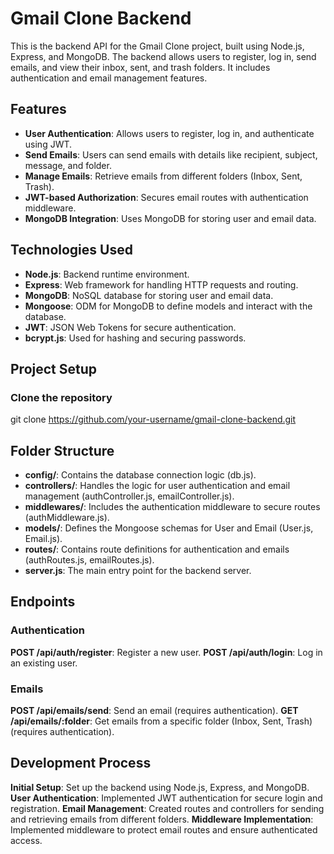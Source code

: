 # Gmail Clone Backend

This is the backend API for the Gmail Clone project, built using Node.js, Express, and MongoDB. The backend allows users to register, log in, send emails, and view their inbox, sent, and trash folders. It includes authentication and email management features.

## Features

- **User Authentication**: Allows users to register, log in, and authenticate using JWT.
- **Send Emails**: Users can send emails with details like recipient, subject, message, and folder.
- **Manage Emails**: Retrieve emails from different folders (Inbox, Sent, Trash).
- **JWT-based Authorization**: Secures email routes with authentication middleware.
- **MongoDB Integration**: Uses MongoDB for storing user and email data.

## Technologies Used

- **Node.js**: Backend runtime environment.
- **Express**: Web framework for handling HTTP requests and routing.
- **MongoDB**: NoSQL database for storing user and email data.
- **Mongoose**: ODM for MongoDB to define models and interact with the database.
- **JWT**: JSON Web Tokens for secure authentication.
- **bcrypt.js**: Used for hashing and securing passwords.

## Project Setup

### Clone the repository

git clone https://github.com/your-username/gmail-clone-backend.git

## Folder Structure

- **config/**: Contains the database connection logic (db.js).
- **controllers/**: Handles the logic for user authentication and email management (authController.js, emailController.js).
- **middlewares/**: Includes the authentication middleware to secure routes (authMiddleware.js).
- **models/**: Defines the Mongoose schemas for User and Email (User.js, Email.js).
- **routes/**: Contains route definitions for authentication and emails (authRoutes.js, emailRoutes.js).
- **server.js**: The main entry point for the backend server.

## Endpoints

 ### Authentication
**POST /api/auth/register**: Register a new user.
**POST /api/auth/login**: Log in an existing user.
### Emails
**POST /api/emails/send**: Send an email (requires authentication).
**GET /api/emails/:folder**: Get emails from a specific folder (Inbox, Sent, Trash) (requires authentication).

## Development Process

**Initial Setup**: Set up the backend using Node.js, Express, and MongoDB.
**User Authentication**: Implemented JWT authentication for secure login and registration.
**Email Management**: Created routes and controllers for sending and retrieving emails from different folders.
**Middleware Implementation**: Implemented middleware to protect email routes and ensure authenticated access.
